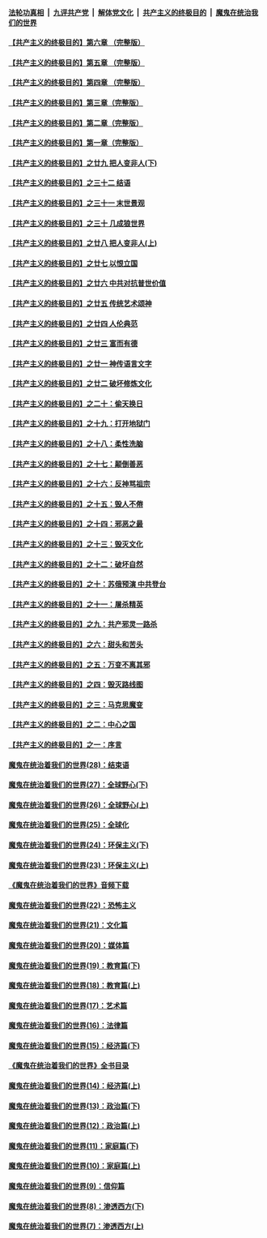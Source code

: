 ####  [法轮功真相](../../../../basic/blob/master/README.md?t=06050001) &nbsp;|&nbsp; [九评共产党](../../../../9ping.md/blob/master/README.md?t=06050001) &nbsp;|&nbsp; [解体党文化](../../../../jtdwh.md/blob/master/README.md?t=06050001)  &nbsp;|&nbsp; [共产主义的终极目的](../../../../gczydzjmd.md/blob/master/README.md?t=06050001) &nbsp;|&nbsp; [魔鬼在统治我们的世界](../../../../mgztzwmdsj.md/blob/master/README.md?t=06050001) 

#### [【共产主义的终极目的】第六章 （完整版）](../pages/nsc422/n11428913.md?t=06050001) 

#### [【共产主义的终极目的】第五章 （完整版）](../pages/nsc422/n11428912.md?t=06050001) 

#### [【共产主义的终极目的】第四章 （完整版）](../pages/nsc422/n11428907.md?t=06050001) 

#### [【共产主义的终极目的】第三章（完整版）](../pages/nsc422/n11428848.md?t=06050001) 

#### [【共产主义的终极目的】第二章（完整版）](../pages/nsc422/n11428831.md?t=06050001) 

#### [【共产主义的终极目的】第一章（完整版）](../pages/nsc422/n11417651.md?t=06050001) 

#### [【共产主义的终极目的】之廿九 把人变非人(下)](../pages/nsc422/n11344140.md?t=06050001) 

#### [【共产主义的终极目的】之三十二 结语](../pages/nsc422/n11360535.md?t=06050001) 

#### [【共产主义的终极目的】之三十一 末世景观](../pages/nsc422/n11351129.md?t=06050001) 

#### [【共产主义的终极目的】之三十 几成狼世界](../pages/nsc422/n11348280.md?t=06050001) 

#### [【共产主义的终极目的】之廿八 把人变非人(上)](../pages/nsc422/n11340492.md?t=06050001) 

#### [【共产主义的终极目的】之廿七 以恨立国](../pages/nsc422/n11336944.md?t=06050001) 

#### [【共产主义的终极目的】之廿六 中共对抗普世价值](../pages/nsc422/n11324785.md?t=06050001) 

#### [【共产主义的终极目的】之廿五 传统艺术颂神](../pages/nsc422/n11296396.md?t=06050001) 

#### [【共产主义的终极目的】之廿四 人伦典范](../pages/nsc422/n11296397.md?t=06050001) 

#### [【共产主义的终极目的】之廿三 富而有德](../pages/nsc422/n11283598.md?t=06050001) 

#### [【共产主义的终极目的】之廿一 神传语言文字](../pages/nsc422/n11263265.md?t=06050001) 

#### [【共产主义的终极目的】之廿二 破坏修炼文化](../pages/nsc422/n11245728.md?t=06050001) 

#### [【共产主义的终极目的】之二十：偷天换日](../pages/nsc422/n11238846.md?t=06050001) 

#### [【共产主义的终极目的】之十九：打开地狱门](../pages/nsc422/n11206376.md?t=06050001) 

#### [【共产主义的终极目的】之十八：柔性洗脑](../pages/nsc422/n11199994.md?t=06050001) 

#### [【共产主义的终极目的】之十七：颠倒善恶](../pages/nsc422/n11179782.md?t=06050001) 

#### [【共产主义的终极目的】之十六：反神骂祖宗](../pages/nsc422/n11166798.md?t=06050001) 

#### [【共产主义的终极目的】之十五：毁人不倦](../pages/nsc422/n11166792.md?t=06050001) 

#### [【共产主义的终极目的】之十四：邪恶之最](../pages/nsc422/n11150249.md?t=06050001) 

#### [【共产主义的终极目的】之十三：毁灭文化](../pages/nsc422/n11135227.md?t=06050001) 

#### [【共产主义的终极目的】之十二：破坏自然](../pages/nsc422/n11135214.md?t=06050001) 

#### [【共产主义的终极目的】之十：苏俄预演 中共登台](../pages/nsc422/n11118424.md?t=06050001) 

#### [【共产主义的终极目的】之十一：屠杀精英](../pages/nsc422/n11118442.md?t=06050001) 

#### [【共产主义的终极目的】之九：共产邪灵一路杀](../pages/nsc422/n11114139.md?t=06050001) 

#### [【共产主义的终极目的】之六：甜头和苦头](../pages/nsc422/n11096971.md?t=06050001) 

#### [【共产主义的终极目的】之五：万变不离其邪](../pages/nsc422/n11091285.md?t=06050001) 

#### [【共产主义的终极目的】之四：毁灭路线图](../pages/nsc422/n11086284.md?t=06050001) 

#### [【共产主义的终极目的】之三：马克思魔变](../pages/nsc422/n11061941.md?t=06050001) 

#### [【共产主义的终极目的】之二：中心之国](../pages/nsc422/n11047728.md?t=06050001) 

#### [【共产主义的终极目的】之一：序言](../pages/nsc422/n11086077.md?t=06050001) 

#### [魔鬼在统治着我们的世界(28)：结束语](../pages/nsc422/n10936246.md?t=06050001) 

#### [魔鬼在统治着我们的世界(27)：全球野心(下)](../pages/nsc422/n10928319.md?t=06050001) 

#### [魔鬼在统治着我们的世界(26)：全球野心(上)](../pages/nsc422/n10900318.md?t=06050001) 

#### [魔鬼在统治着我们的世界(25)：全球化](../pages/nsc422/n10788205.md?t=06050001) 

#### [魔鬼在统治着我们的世界(24)：环保主义(下)](../pages/nsc422/n10695307.md?t=06050001) 

#### [魔鬼在统治着我们的世界(23)：环保主义(上)](../pages/nsc422/n10688613.md?t=06050001) 

#### [《魔鬼在统治着我们的世界》音频下载](../pages/nsc422/n10635553.md?t=06050001) 

#### [魔鬼在统治着我们的世界(22)：恐怖主义](../pages/nsc422/n10614727.md?t=06050001) 

#### [魔鬼在统治着我们的世界(21)：文化篇](../pages/nsc422/n10597706.md?t=06050001) 

#### [魔鬼在统治着我们的世界(20)：媒体篇](../pages/nsc422/n10586579.md?t=06050001) 

#### [魔鬼在统治着我们的世界(19)：教育篇(下)](../pages/nsc422/n10564808.md?t=06050001) 

#### [魔鬼在统治着我们的世界(18)：教育篇(上)](../pages/nsc422/n10526970.md?t=06050001) 

#### [魔鬼在统治着我们的世界(17)：艺术篇](../pages/nsc422/n10499093.md?t=06050001) 

#### [魔鬼在统治着我们的世界(16)：法律篇](../pages/nsc422/n10485969.md?t=06050001) 

#### [魔鬼在统治着我们的世界(15)：经济篇(下)](../pages/nsc422/n10469975.md?t=06050001) 

#### [《魔鬼在统治着我们的世界》全书目录](../pages/nsc422/n10464261.md?t=06050001) 

#### [魔鬼在统治着我们的世界(14)：经济篇(上)](../pages/nsc422/n10457370.md?t=06050001) 

#### [魔鬼在统治着我们的世界(13)：政治篇(下)](../pages/nsc422/n10448270.md?t=06050001) 

#### [魔鬼在统治着我们的世界(12)：政治篇(上)](../pages/nsc422/n10444576.md?t=06050001) 

#### [魔鬼在统治着我们的世界(11)：家庭篇(下)](../pages/nsc422/n10440961.md?t=06050001) 

#### [魔鬼在统治着我们的世界(10)：家庭篇(上)](../pages/nsc422/n10435448.md?t=06050001) 

#### [魔鬼在统治着我们的世界(9)：信仰篇](../pages/nsc422/n10432159.md?t=06050001) 

#### [魔鬼在统治着我们的世界(8)：渗透西方(下)](../pages/nsc422/n10429603.md?t=06050001) 

#### [魔鬼在统治着我们的世界(7)：渗透西方(上)](../pages/nsc422/n10426013.md?t=06050001) 

